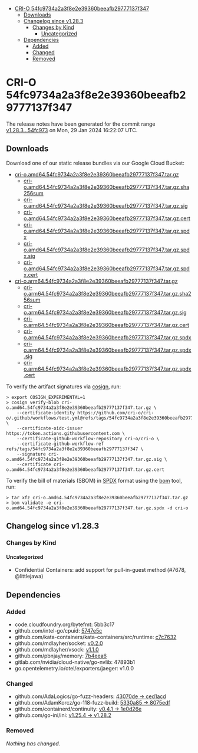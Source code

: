 - [CRI-O 54fc9734a2a3f8e2e39360beeafb29777137f347](#cri-o-54fc9734a2a3f8e2e39360beeafb29777137f347)
  - [Downloads](#downloads)
  - [Changelog since v1.28.3](#changelog-since-v1283)
    - [Changes by Kind](#changes-by-kind)
      - [Uncategorized](#uncategorized)
  - [Dependencies](#dependencies)
    - [Added](#added)
    - [Changed](#changed)
    - [Removed](#removed)

# CRI-O 54fc9734a2a3f8e2e39360beeafb29777137f347

The release notes have been generated for the commit range
[v1.28.3...54fc973](https://github.com/cri-o/cri-o/compare/v1.28.3...54fc9734a2a3f8e2e39360beeafb29777137f347) on Mon, 29 Jan 2024 16:22:07 UTC.

## Downloads

Download one of our static release bundles via our Google Cloud Bucket:

- [cri-o.amd64.54fc9734a2a3f8e2e39360beeafb29777137f347.tar.gz](https://storage.googleapis.com/cri-o/artifacts/cri-o.amd64.54fc9734a2a3f8e2e39360beeafb29777137f347.tar.gz)
  - [cri-o.amd64.54fc9734a2a3f8e2e39360beeafb29777137f347.tar.gz.sha256sum](https://storage.googleapis.com/cri-o/artifacts/cri-o.amd64.54fc9734a2a3f8e2e39360beeafb29777137f347.tar.gz.sha256sum)
  - [cri-o.amd64.54fc9734a2a3f8e2e39360beeafb29777137f347.tar.gz.sig](https://storage.googleapis.com/cri-o/artifacts/cri-o.amd64.54fc9734a2a3f8e2e39360beeafb29777137f347.tar.gz.sig)
  - [cri-o.amd64.54fc9734a2a3f8e2e39360beeafb29777137f347.tar.gz.cert](https://storage.googleapis.com/cri-o/artifacts/cri-o.amd64.54fc9734a2a3f8e2e39360beeafb29777137f347.tar.gz.cert)
  - [cri-o.amd64.54fc9734a2a3f8e2e39360beeafb29777137f347.tar.gz.spdx](https://storage.googleapis.com/cri-o/artifacts/cri-o.amd64.54fc9734a2a3f8e2e39360beeafb29777137f347.tar.gz.spdx)
  - [cri-o.amd64.54fc9734a2a3f8e2e39360beeafb29777137f347.tar.gz.spdx.sig](https://storage.googleapis.com/cri-o/artifacts/cri-o.amd64.54fc9734a2a3f8e2e39360beeafb29777137f347.tar.gz.spdx.sig)
  - [cri-o.amd64.54fc9734a2a3f8e2e39360beeafb29777137f347.tar.gz.spdx.cert](https://storage.googleapis.com/cri-o/artifacts/cri-o.amd64.54fc9734a2a3f8e2e39360beeafb29777137f347.tar.gz.spdx.cert)
- [cri-o.arm64.54fc9734a2a3f8e2e39360beeafb29777137f347.tar.gz](https://storage.googleapis.com/cri-o/artifacts/cri-o.arm64.54fc9734a2a3f8e2e39360beeafb29777137f347.tar.gz)
  - [cri-o.arm64.54fc9734a2a3f8e2e39360beeafb29777137f347.tar.gz.sha256sum](https://storage.googleapis.com/cri-o/artifacts/cri-o.arm64.54fc9734a2a3f8e2e39360beeafb29777137f347.tar.gz.sha256sum)
  - [cri-o.arm64.54fc9734a2a3f8e2e39360beeafb29777137f347.tar.gz.sig](https://storage.googleapis.com/cri-o/artifacts/cri-o.arm64.54fc9734a2a3f8e2e39360beeafb29777137f347.tar.gz.sig)
  - [cri-o.arm64.54fc9734a2a3f8e2e39360beeafb29777137f347.tar.gz.cert](https://storage.googleapis.com/cri-o/artifacts/cri-o.arm64.54fc9734a2a3f8e2e39360beeafb29777137f347.tar.gz.cert)
  - [cri-o.arm64.54fc9734a2a3f8e2e39360beeafb29777137f347.tar.gz.spdx](https://storage.googleapis.com/cri-o/artifacts/cri-o.arm64.54fc9734a2a3f8e2e39360beeafb29777137f347.tar.gz.spdx)
  - [cri-o.arm64.54fc9734a2a3f8e2e39360beeafb29777137f347.tar.gz.spdx.sig](https://storage.googleapis.com/cri-o/artifacts/cri-o.arm64.54fc9734a2a3f8e2e39360beeafb29777137f347.tar.gz.spdx.sig)
  - [cri-o.arm64.54fc9734a2a3f8e2e39360beeafb29777137f347.tar.gz.spdx.cert](https://storage.googleapis.com/cri-o/artifacts/cri-o.arm64.54fc9734a2a3f8e2e39360beeafb29777137f347.tar.gz.spdx.cert)

To verify the artifact signatures via [cosign](https://github.com/sigstore/cosign), run:

```console
> export COSIGN_EXPERIMENTAL=1
> cosign verify-blob cri-o.amd64.54fc9734a2a3f8e2e39360beeafb29777137f347.tar.gz \
    --certificate-identity https://github.com/cri-o/cri-o/.github/workflows/test.yml@refs/tags/54fc9734a2a3f8e2e39360beeafb29777137f347 \
    --certificate-oidc-issuer https://token.actions.githubusercontent.com \
    --certificate-github-workflow-repository cri-o/cri-o \
    --certificate-github-workflow-ref refs/tags/54fc9734a2a3f8e2e39360beeafb29777137f347 \
    --signature cri-o.amd64.54fc9734a2a3f8e2e39360beeafb29777137f347.tar.gz.sig \
    --certificate cri-o.amd64.54fc9734a2a3f8e2e39360beeafb29777137f347.tar.gz.cert
```

To verify the bill of materials (SBOM) in [SPDX](https://spdx.org) format using the [bom](https://sigs.k8s.io/bom) tool, run:

```console
> tar xfz cri-o.amd64.54fc9734a2a3f8e2e39360beeafb29777137f347.tar.gz
> bom validate -e cri-o.amd64.54fc9734a2a3f8e2e39360beeafb29777137f347.tar.gz.spdx -d cri-o
```

## Changelog since v1.28.3

### Changes by Kind

#### Uncategorized
 - Confidential Containers: add support for pull-in-guest method (#7678, @littlejawa)

## Dependencies

### Added
- code.cloudfoundry.org/bytefmt: 5bb3c17
- github.com/intel-go/cpuid: [5747e5c](https://github.com/intel-go/cpuid/tree/5747e5c)
- github.com/kata-containers/kata-containers/src/runtime: [c7c7632](https://github.com/kata-containers/kata-containers/src/runtime/tree/c7c7632)
- github.com/mdlayher/socket: [v0.2.0](https://github.com/mdlayher/socket/tree/v0.2.0)
- github.com/mdlayher/vsock: [v1.1.0](https://github.com/mdlayher/vsock/tree/v1.1.0)
- github.com/pbnjay/memory: [7b4eea6](https://github.com/pbnjay/memory/tree/7b4eea6)
- gitlab.com/nvidia/cloud-native/go-nvlib: 47893b1
- go.opentelemetry.io/otel/exporters/jaeger: v1.0.0

### Changed
- github.com/AdaLogics/go-fuzz-headers: [43070de → ced1acd](https://github.com/AdaLogics/go-fuzz-headers/compare/43070de...ced1acd)
- github.com/AdamKorcz/go-118-fuzz-build: [5330a85 → 8075edf](https://github.com/AdamKorcz/go-118-fuzz-build/compare/5330a85...8075edf)
- github.com/containerd/continuity: [v0.4.1 → 1e0d26e](https://github.com/containerd/continuity/compare/v0.4.1...1e0d26e)
- github.com/go-ini/ini: [v1.25.4 → v1.28.2](https://github.com/go-ini/ini/compare/v1.25.4...v1.28.2)

### Removed
_Nothing has changed._
